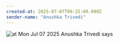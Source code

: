 ```yaml
---
created-at: 2025-07-07T09:25:00.000Z
sender-name: "Anushka Trivedi"
---
```


![at Mon Jul 07 2025 Anushka Trivedi says](./messages/images/IMG-20250707-WA0005.jpg)

